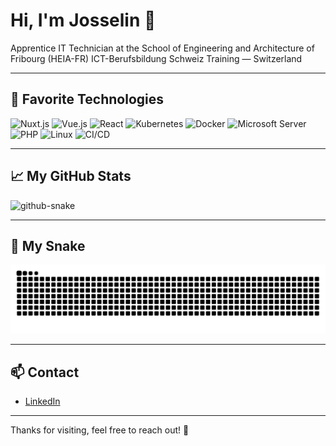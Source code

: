 # Hi, I'm Josselin 👋

Apprentice IT Technician at the School of Engineering and Architecture of Fribourg (HEIA-FR)
ICT-Berufsbildung Schweiz Training — Switzerland

---

## 🚀 Favorite Technologies

<p align="left">
  <img alt="Nuxt.js" src="https://img.shields.io/badge/Nuxt.js-00DC82?style=for-the-badge&logo=nuxtdotjs&logoColor=white" />
  <img alt="Vue.js" src="https://img.shields.io/badge/Vue.js-4FC08D?style=for-the-badge&logo=vue.js&logoColor=white" />
  <img alt="React" src="https://img.shields.io/badge/React-61DAFB?style=for-the-badge&logo=react&logoColor=black" />
  <img alt="Kubernetes" src="https://img.shields.io/badge/Kubernetes-326CE5?style=for-the-badge&logo=kubernetes&logoColor=white" />
  <img alt="Docker" src="https://img.shields.io/badge/Docker-2496ED?style=for-the-badge&logo=docker&logoColor=white" />
  <img alt="Microsoft Server" src="https://img.shields.io/badge/Microsoft_Server-00A4EF?style=for-the-badge&logo=microsoft&logoColor=white" />
  <img alt="PHP" src="https://img.shields.io/badge/PHP-777BB4?style=for-the-badge&logo=php&logoColor=white" />
  <img alt="Linux" src="https://img.shields.io/badge/Linux-FCC624?style=for-the-badge&logo=linux&logoColor=black" />
  <img alt="CI/CD" src="https://img.shields.io/badge/CI--CD-blue?style=for-the-badge&logo=githubactions" />
</p>

---

## 📈 My GitHub Stats

<picture>
  <source media="(prefers-color-scheme: dark)" srcset="https://github-readme-stats.vercel.app/api?username=JoSsArNaUd&show_icons=true&theme=radical" />
  <source media="(prefers-color-scheme: light)" srcset="https://github-readme-stats.vercel.app/api?username=JoSsArNaUd&show_icons=true&theme=transparent" />
  <img alt="github-snake" src="https://github-readme-stats.vercel.app/api?username=JoSsArNaUd&show_icons=true&theme=transparent" />
</picture>


---

## 🐍 My Snake

<picture>
  <source media="(prefers-color-scheme: dark)" srcset="https://github.com/JoSsArNaUd/JoSsArNaUd/blob/output/github-contribution-grid-snake-dark.svg" />
  <source media="(prefers-color-scheme: light)" srcset="https://github.com/JoSsArNaUd/JoSsArNaUd/blob/output/github-contribution-grid-snake.svg" />
  <img alt="github-snake" src="https://github.com/JoSsArNaUd/JoSsArNaUd/blob/output/github-contribution-grid-snake.svg" />
</picture>

---

## 📫 Contact

* [LinkedIn](www.linkedin.com/in/josselin-arnaud-1bb02b2b1)

---

Thanks for visiting, feel free to reach out! 🚀
